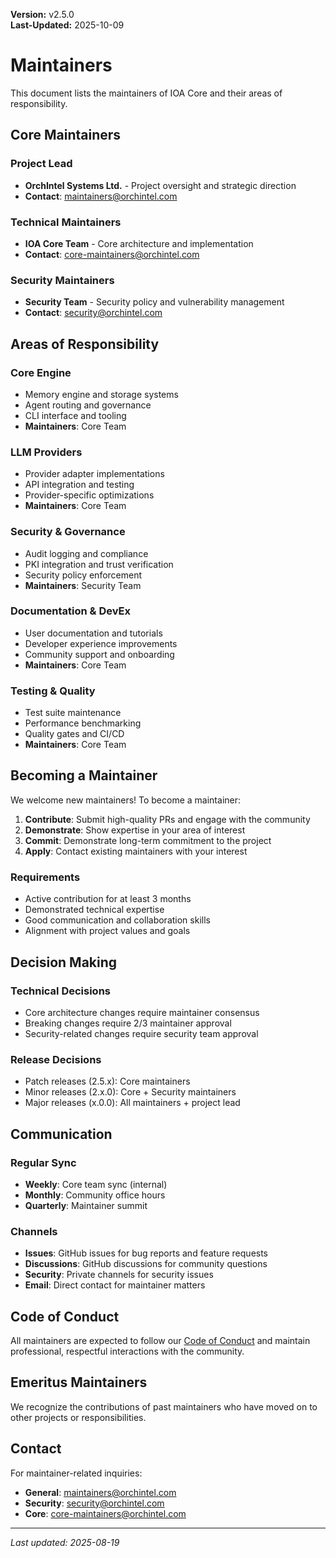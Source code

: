 **Version:** v2.5.0  
**Last-Updated:** 2025-10-09

<!-- SPDX-License-Identifier: Apache-2.0
<!-- Copyright (c) 2025 OrchIntel Systems Ltd.
<!-- https://orchintel.com | https://ioa.systems
<!--
<!-- Part of IOA Core (Open Source Edition). See LICENSE at repo root.
-->

# Maintainers

This document lists the maintainers of IOA Core and their areas of responsibility.

## Core Maintainers

### Project Lead
- **OrchIntel Systems Ltd.** - Project oversight and strategic direction
- **Contact**: maintainers@orchintel.com

### Technical Maintainers
- **IOA Core Team** - Core architecture and implementation
- **Contact**: core-maintainers@orchintel.com

### Security Maintainers
- **Security Team** - Security policy and vulnerability management
- **Contact**: security@orchintel.com

## Areas of Responsibility

### Core Engine
- Memory engine and storage systems
- Agent routing and governance
- CLI interface and tooling
- **Maintainers**: Core Team

### LLM Providers
- Provider adapter implementations
- API integration and testing
- Provider-specific optimizations
- **Maintainers**: Core Team

### Security & Governance
- Audit logging and compliance
- PKI integration and trust verification
- Security policy enforcement
- **Maintainers**: Security Team

### Documentation & DevEx
- User documentation and tutorials
- Developer experience improvements
- Community support and onboarding
- **Maintainers**: Core Team

### Testing & Quality
- Test suite maintenance
- Performance benchmarking
- Quality gates and CI/CD
- **Maintainers**: Core Team

## Becoming a Maintainer

We welcome new maintainers! To become a maintainer:

1. **Contribute**: Submit high-quality PRs and engage with the community
2. **Demonstrate**: Show expertise in your area of interest
3. **Commit**: Demonstrate long-term commitment to the project
4. **Apply**: Contact existing maintainers with your interest

### Requirements
- Active contribution for at least 3 months
- Demonstrated technical expertise
- Good communication and collaboration skills
- Alignment with project values and goals

## Decision Making

### Technical Decisions
- Core architecture changes require maintainer consensus
- Breaking changes require 2/3 maintainer approval
- Security-related changes require security team approval

### Release Decisions
- Patch releases (2.5.x): Core maintainers
- Minor releases (2.x.0): Core + Security maintainers
- Major releases (x.0.0): All maintainers + project lead

## Communication

### Regular Sync
- **Weekly**: Core team sync (internal)
- **Monthly**: Community office hours
- **Quarterly**: Maintainer summit

### Channels
- **Issues**: GitHub issues for bug reports and feature requests
- **Discussions**: GitHub discussions for community questions
- **Security**: Private channels for security issues
- **Email**: Direct contact for maintainer matters

## Code of Conduct

All maintainers are expected to follow our [Code of Conduct](../../CODE_OF_CONDUCT.md) and maintain professional, respectful interactions with the community.

## Emeritus Maintainers

We recognize the contributions of past maintainers who have moved on to other projects or responsibilities.

## Contact

For maintainer-related inquiries:
- **General**: maintainers@orchintel.com
- **Security**: security@orchintel.com
- **Core**: core-maintainers@orchintel.com

---

*Last updated: 2025-08-19*
